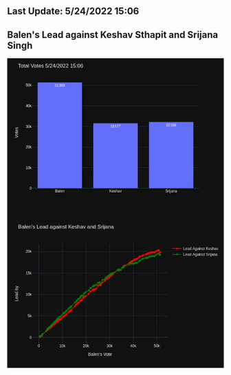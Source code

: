## Last Update: 5/24/2022 15:06

## Balen's Lead against Keshav Sthapit and Srijana Singh
![ScreenShot](final.jpg)

